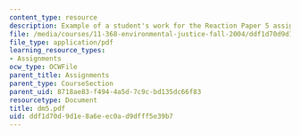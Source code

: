 ```yaml
---
content_type: resource
description: Example of a student's work for the Reaction Paper 5 assignment.
file: /media/courses/11-368-environmental-justice-fall-2004/ddf1d70d9d1e8a6eec0ad9dfff5e39b7_dm5.pdf
file_type: application/pdf
learning_resource_types:
- Assignments
ocw_type: OCWFile
parent_title: Assignments
parent_type: CourseSection
parent_uid: 8718ae83-f494-4a5d-7c9c-bd135dc66f83
resourcetype: Document
title: dm5.pdf
uid: ddf1d70d-9d1e-8a6e-ec0a-d9dfff5e39b7
---
```

